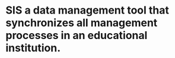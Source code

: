 # SIS  a data management tool that synchronizes all management processes in an educational institution.